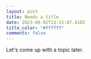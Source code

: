 ```yaml
---
layout: post
title: Needs a title
date: 2023-06-02T13:15:07.418Z
title_color: "#ffffff"
comments: false
---
```

L﻿et's come up with a topic later.